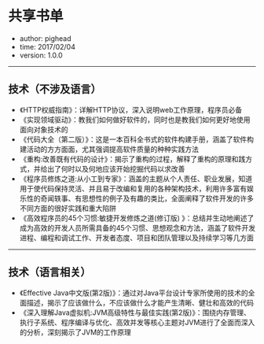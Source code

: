# 共享书单
* author: pighead
* time: 2017/02/04
* version: 1.0.0
---
## 技术（不涉及语言）
* 《HTTP权威指南》：详解HTTP协议，深入说明web工作原理，程序员必备
* 《实现领域驱动》：教我们如何做好软件的，同时也是教我们如何更好地使用面向对象技术的
* 《代码大全（第二版）》：这是一本百科全书式的软件构建手册，涵盖了软件构建活动的方方面面，尤其强调提高软件质量的种种实践方法
* 《重构:改善既有代码的设计》：揭示了重构的过程，解释了重构的原理和践方式，并给出了何时以及何地应该开始挖掘代码以求改善
* 《程序员修炼之道:从小工到专家》：涵盖的主题从个人责任、职业发展，知道用于使代码保持灵活、并且易于改编和复用的各种架构技术，利用许多富有娱乐性的奇闻轶事、有思想性的例子及有趣的类比，全面阐释了软件开发的许多不同方面的很好实践和重大陷阱
* 《高效程序员的45个习惯:敏捷开发修炼之道(修订版) 》：总结并生动地阐述了成为高效的开发人员所需具备的45个习惯、思想观念和方法，涵盖了软件开发进程、编程和调试工作、开发者态度、项目和团队管理以及持续学习等几方面

---
## 技术（语言相关）
* 《Effective Java中文版(第2版)》：通过对Java平台设计专家所使用的技术的全面描述，揭示了应该做什么，不应该做什么才能产生清晰、健壮和高效的代码
* 《深入理解Java虚拟机:JVM高级特性与最佳实践(第2版)》：围绕内存管理、执行子系统、程序编译与优化、高效并发等核心主题对JVM进行了全面而深入的分析，深刻揭示了JVM的工作原理
